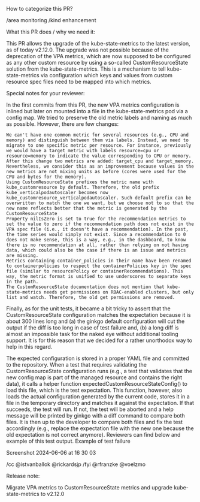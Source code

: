 How to categorize this PR?

/area monitoring
/kind enhancement

What this PR does / why we need it:

This PR allows the upgrade of the kube-state-metrics to the latest version, as of today v2.12.0. The upgrade was not possible because of the deprecation of the VPA metrics, which are now supposed to be configured as any other custom resource by using a so-called CustomResourceState solution from the kube-state-metrics. This is a mechanism to tell kube-state-metrics via configuration which keys and values from custom resource spec files need to be mapped into which metrics.

Special notes for your reviewer:

In the first commits from this PR, the new VPA metrics configuration is inlined but later on mounted into a file in the kube-state-metrics pod via a config map. We tried to preserve the old metric labels and naming as much as possible. However, there are few changes:

    We can't have one common metric for several resources (e.g., CPU and memory) and distinguish between them via labels. Instead, we need to migrate to one specific metric per resource. For instance, previously we would have a target metric with labels resource=cpu or resource=memory to indicate the value corresponding to CPU or memory. After this change two metrics are added: target_cpu and target_memory. Nevertheless, we consider this as an improvement because values in the new metrics are not mixing units as before (cores were used for the CPU and bytes for the memory).
    Using CustomResourceState prefixes the metric name with kube_customresource by default. Therefore, the old prefix kube_verticalpodautoscaler becomes now kube_customresource_verticalpodautoscaler. Such default prefix can be overwritten to match the one we want, but we choose not to so that the new name reflects better that the metric is generated by the CustomResourceState
    Property nilIsZero is set to true for the recommendation metrics to set the value to zero if the recommendation path does not exist in the VPA spec file (i.e., it doesn't have a recommendation). In the past, the time series would simply not exist. Since a recommendation to 0 does not make sense, this is a way, e.g., in the dashboard, to know there is no recommendation at all, rather than relying on not having data, which could also be the case if there is an issue and metrics are missing.
    Metrics containing container_policies in their name have been renamed to containerpolicies to respect the containerPolicies key in the spec file (similar to resourcePolicy or containerRecommendations). This way, the metric format is unified to use underscores to separate keys in the path.
    The CustomResourceState documentation does not mention that kube-state-metrics needs get permissions on RBAC-enabled clusters, but only list and watch. Therefore, the old get permissions are removed.

Finally, as for the unit tests, it became a bit tricky to assert that the CustomResourceState configuration matches the expectation because it is about 300 lines long and (a) the ginkgo default configuration will cut the output if the diff is too long in case of test failure and, (b) a long diff is almost an impossible task for the naked eye without additional tooling support. It is for this reason that we decided for a rather unorthodox way to help in this regard.

The expected configuration is stored in a proper YAML file and committed to the repository. When a test that requires validating the CustomResourceState configuration runs (e.g., a test that validates that the new config map is part of the managed resource and contains the right data), it calls a helper function expectedCustomResourceStateConfig() to load this file, which is the test expectation. This function, however, also loads the actual configuration generated by the current code, stores it in a file in the temporary directory and matches it against the expectation. If that succeeds, the test will run. If not, the test will be aborted and a help message will be printed by ginkgo with a diff command to compare both files. It is then up to the developer to compare both files and fix the test accordingly (e.g., replace the expectation file with the new one because the old expectation is not correct anymore). Reviewers can find below and example of this test output.
Example of test failure

Screenshot 2024-06-06 at 16 30 03

/cc @istvanballok @rickardsjp
/fyi @rfranzke @voelzmo

Release note:

Migrate VPA metrics to CustomResourceState metrics and upgrade kube-state-metrics to v2.12.0
